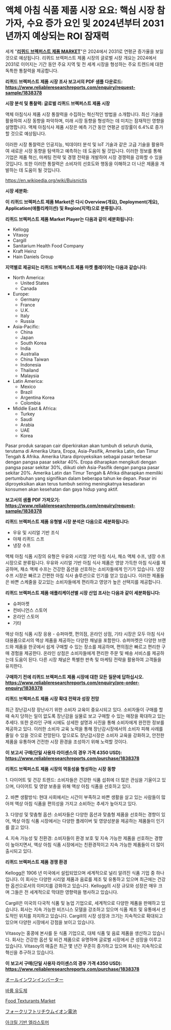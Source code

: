 <p><h1>액체 아침 식품 제품 시장 요요: 핵심 시장 참가자, 수요 증가 요인 및 2024년부터 2031년까지 예상되는 ROI 잠재력</h1></p><p>세계 "<strong><a href="https://www.reliableresearchreports.com/liquid-breakfast-product-r1838378">리퀴드 브렉퍼스트 제품 MARKET</a></strong>"은 2024에서 2031로 연평균 증가율을 보일 것으로 예상됩니다. 리퀴드 브렉퍼스트 제품 시장의 글로벌 시장 개요는 2024에서 2031로 이어지는 기간 동안 주요 지역 및 전 세계 시장을 형성하는 주요 트렌드에 대한 독특한 통찰력을 제공합니다.</p>
<p><strong>리퀴드 브렉퍼스트 제품 시장 조사 보고서의 PDF 샘플 다운로드: <a href="https://www.reliableresearchreports.com/enquiry/request-sample/1838378">https://www.reliableresearchreports.com/enquiry/request-sample/1838378</a></strong></p>
<p><strong>시장 분석 및 통찰력: 글로벌 리퀴드 브렉퍼스트 제품 시장</strong></p>
<p><p>액체 아침식사 제품 시장 통찰력을 수집하는 혁신적인 방법을 소개합니다. 최신 기술을 활용하여 시장 동향을 파악하며, 미래 시장 동향을 형성하는 데 미치는 잠재적인 영향을 설명합니다. 액체 아침식사 제품 시장은 예측 기간 동안 연평균 성장률이 6.4%로 증가할 것으로 예상됩니다.</p><p>이러한 시장 통찰력은 인공지능, 빅데이터 분석 및 IoT 기술과 같은 고급 기술을 활용하여 새로운 시장 동향을 탐색하고 예측하는 데 도움이 될 것입니다. 이러한 정보를 통해 기업은 제품 혁신, 마케팅 전략 및 경쟁 전략을 개발하여 시장 경쟁력을 강화할 수 있을 것입니다. 또한 이러한 통찰력은 소비자의 선호도와 행동을 이해하고 더 나은 제품을 개발하는 데 도움이 될 것입니다.</p></p>
<p><a href="%7CAUTHORITHY_DOMAIN_URL%7C">https://en.wikipedia.org/wiki/Buisnictis</a></p>
<p><strong>시장 세분화:</strong></p>
<p><strong>이 리퀴드 브렉퍼스트 제품 Market은 다시 Overview(개요), Deployment(개요), Application(애플리케이션) 및 Region(지역)으로 분류됩니다.</strong></p>
<p><strong>리퀴드 브렉퍼스트 제품 Market Player는 다음과 같이 세분화됩니다:</strong></p>
<p><ul><li>Kellogg</li><li>Vitasoy</li><li>Cargill</li><li>Sanitarium Health Food Company</li><li>Kraft Heinz</li><li>Hain Daniels Group</li></ul></p>
<p><strong>지역별로 제공되는 리퀴드 브렉퍼스트 제품 마켓 플레이어는 다음과 같습니다:</strong></p>
<p><ul>
    <li>
        North America:
        <ul>
            <li>United States</li>
            <li>Canada</li>
        </ul>
    </li>
    <li>
        Europe:
        <ul>
            <li>Germany</li>
            <li>France</li>
            <li>U.K.</li>
            <li>Italy</li>
            <li>Russia</li>
        </ul>
    </li>
    <li>
        Asia-Pacific:
        <ul>
            <li>China</li>
            <li>Japan</li>
            <li>South Korea</li>
            <li>India</li>
            <li>Australia</li>
            <li>China Taiwan</li>
            <li>Indonesia</li>
            <li>Thailand</li>
            <li>Malaysia</li>
        </ul>
    </li>
    <li>
        Latin America:
        <ul>
            <li>Mexico</li>
            <li>Brazil</li>
            <li>Argentina Korea</li>
            <li>Colombia</li>
        </ul>
    </li>
    <li>
        Middle East & Africa:
        <ul>
            <li>Turkey</li>
            <li>Saudi</li>
            <li>Arabia</li>
            <li>UAE</li>
            <li>Korea</li>
        </ul>
    </li>
    </ul></p>
<p><p>Pasar produk sarapan cair diperkirakan akan tumbuh di seluruh dunia, terutama di Amerika Utara, Eropa, Asia-Pasifik, Amerika Latin, dan Timur Tengah & Afrika. Amerika Utara diproyeksikan sebagai pasar terbesar dengan pangsa pasar sekitar 40%. Eropa diharapkan mengikuti dengan pangsa pasar sekitar 30%, diikuti oleh Asia-Pasifik dengan pangsa pasar sekitar 20%. Amerika Latin dan Timur Tengah & Afrika diharapkan memiliki pertumbuhan yang signifikan dalam beberapa tahun ke depan. Pasar ini diproyeksikan akan terus tumbuh seiring meningkatnya kesadaran konsumen akan kesehatan dan gaya hidup yang aktif.</p></p>
<p><strong>보고서의 샘플 PDF 가져오기: <a href="https://www.reliableresearchreports.com/enquiry/request-sample/1838378">https://www.reliableresearchreports.com/enquiry/request-sample/1838378</a></strong></p>
<p><strong>리퀴드 브렉퍼스트 제품 유형별 시장 분석은 다음으로 세분화됩니다:</strong></p>
<p><ul><li>우유 및 시리얼 기반 조식</li><li>야채 리퀴드 스프</li><li>냉장 수프</li></ul></p>
<p><p>액체 아침 식품 시장의 유형은 우유와 시리얼 기반 아침 식사, 채소 액체 수프, 냉장 수프 시장으로 분류됩니다. 우유와 시리얼 기반 아침 식사 제품은 영양 가득한 아침 식사를 제공하며, 채소 액체 수프는 건강한 옵션을 선호하는 소비자들에게 인기가 있습니다. 냉장 수프 시장은 빠르고 간편한 아침 식사 솔루션으로 인기를 얻고 있습니다. 이러한 제품들은 바쁜 스케줄을 갖고있는 소비자들에게 편리하고 영양가 높은 선택지를 제공합니다.</p></p>
<p><strong>리퀴드 브렉퍼스트 제품 애플리케이션별 시장 산업 조사는 다음과 같이 세분화됩니다:</strong></p>
<p><ul><li>슈퍼마켓</li><li>컨비니언스 스토어</li><li>온라인 스토어</li><li>기타</li></ul></p>
<p><p>액상 아침 식품 시장 응용 - 슈퍼마켓, 편의점, 온라인 상점, 기타 시장은 모두 아침 식사 대용품으로서의 액상 제품을 제공하는 다양한 채널을 포함한다. 슈퍼마켓은 다양한 브랜드와 제품을 한곳에서 쉽게 구매할 수 있는 장소를 제공하며, 편의점은 빠르고 편리한 구매 경험을 제공한다. 온라인 상점은 소비자들에게 편리한 주문 및 배송 서비스를 제공하는데 도움이 된다. 다른 시장 채널은 특별한 판촉 및 마케팅 전략을 활용하여 고객들을 유치한다.</p></p>
<p><strong>구매하기 전에 리퀴드 브렉퍼스트 제품 시장에 대한 모든 질문에 답하십시오. <a href="https://www.reliableresearchreports.com/enquiry/pre-order-enquiry/1838378">https://www.reliableresearchreports.com/enquiry/pre-order-enquiry/1838378</a></strong></p>
<p><strong>리퀴드 브렉퍼스트 제품 시장 확대 전략과 성장 전망</strong></p>
<p><p>최근 장난감시장 장난사기 위한 소비자 교육이 중요시되고 있다. 소비자들이 구매를 할 때 속지 당하는 일이 없도록 장난감을 실물로 보고 구매할 수 있는 매장을 확대하고 있는 추세다. 또한 온라인 구매 시에도 상세한 설명과 사진을 통해 소비자에게 완전한 정보를 제공하고 있다. 이러한 소비자 교육 노력을 통해 장난감시장에서의 소비자 피해 사례를 줄일 수 있을 것으로 전망된다. 앞으로도 장난감시장은 소비자 교육을 강화하고, 안전한 제품을 유통하며 건전한 시장 환경을 조성하기 위해 노력할 것이다.</p></p>
<p><strong>이 보고서 구매(단일 사용자 라이센스의 경우 가격 4350 USD): <a href="https://www.reliableresearchreports.com/purchase/1838378">https://www.reliableresearchreports.com/purchase/1838378</a></strong></p>
<p><strong>리퀴드 브렉퍼스트 제품 시장의 역동성을 형성하는 시장 동향</strong></p>
<p><p>1. 다이어트 및 건강 트렌드: 소비자들은 건강한 식품 섭취에 더 많은 관심을 기울이고 있으며, 다이어트 및 영양 보충을 위해 액상 아침 식품을 선호하고 있다.</p><p>2. 바쁜 생활방식: 현대 사회에서는 시간이 부족하고 바쁜 생활을 살고 있는 사람들이 많아져 액상 아침 식품을 편의성을 가지고 소비하는 추세가 높아지고 있다.</p><p>3. 다양성 및 맞춤형 옵션: 소비자들은 다양한 옵션과 맞춤형 제품을 선호하는 경향이 있어, 액상 아침 식품 시장에서는 다양한 플레이버 및 영양성분을 제공하는 제품들이 인기를 끌고 있다.</p><p>4. 지속 가능성 및 친환경: 소비자들이 환경 보호 및 지속 가능한 제품을 선호하는 경향이 높아지면서, 액상 아침 식품 시장에서는 친환경적이고 지속 가능한 제품들이 더 많이 출시되고 있다.</p></p>
<p><strong>리퀴드 브렉퍼스트 제품 경쟁 환경</strong></p>
<p><p>Kellogg은 1906 년 미국에서 설립되었으며 세계적으로 널리 알려진 식품 기업 중 하나입니다. 이 회사는 다양한 시리얼 제품과 음료를 제조 및 유통하고 있으며 최근에는 건강한 옵션으로서의 이미지를 강화하고 있습니다. Kellogg의 시장 규모와 성장은 매우 크며 그들은 전 세계적으로 막대한 영향력을 행사하고 있습니다.</p><p>Cargill은 미국의 다국적 식품 및 농업 기업으로, 세계적으로 다양한 제품을 판매하고 있습니다. 회사는 지속 가능한 비즈니스 모델을 강조하고 있으며 식품 제조 및 유통에서 선도적인 위치를 차지하고 있습니다. Cargill의 시장 성장과 크기는 지속적으로 확대되고 있으며 다양한 시장에서 강점을 보이고 있습니다.</p><p>Vitasoy는 홍콩에 본사를 둔 식품 기업으로, 대체 식품 및 음료 제품을 생산하고 있습니다. 회사는 건강한 옵션 및 비건 제품으로 유명하며 글로벌 시장에서 큰 성장을 이루고 있습니다. Vitasoy의 매출은 최근 몇 년간 꾸준히 증가하고 있으며 회사는 지속적으로 혁신을 추구하고 있습니다.</p></p>
<p><strong>이 보고서 구매(단일 사용자 라이센스의 경우 가격 4350 USD): <a href="https://www.reliableresearchreports.com/purchase/1838378">https://www.reliableresearchreports.com/purchase/1838378</a></strong></p>
<p><p><a href="https://github.com/DanykaKilback/Market-Research-Report-List-2/blob/main/651995784569.md">オールインワンインバーター</a></p><p><a href="https://github.com/LuckeyCorbin/Market-Research-Report-List-2/blob/main/6457218104810.md">바륨 유도체</a></p><p><a href="https://github.com/sifatuddin25/Market-Research-Report-List-2/blob/main/food-texturants-market.md">Food Texturants Market</a></p><p><a href="https://github.com/RandallRunte2023/Market-Research-Report-List-2/blob/main/787050684568.md">フォークリフトリチウムイオン電池</a></p><p><a href="https://github.com/shampaakter36/Market-Research-Report-List-2/blob/main/6983130104809.md">아크릴 기반 엘라스토머</a></p></p>